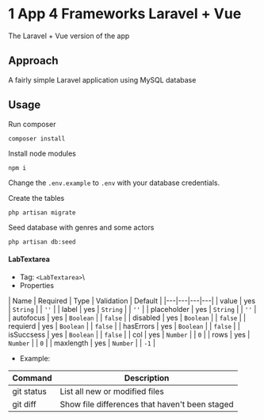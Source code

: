 # 1 App 4 Frameworks Laravel + Vue
The Laravel + Vue version of the app

## Approach
A fairly simple Laravel application using MySQL database

## Usage
Run composer

```
composer install
```

Install node modules

```
npm i
```

Change the `.env.example` to `.env` with your database credentials.

Create the tables

```
php artisan migrate
```

Seed database with genres and some actors

```
php artisan db:seed
```

#### LabTextarea
- Tag: `<LabTextarea>`\
- Properties

| Name | Required | Type | Validation | Default |
|---|---|---|---|
| value | yes | `String` |  | `''` |
| label | yes | `String` |  | `''` |
| placeholder | yes | `String` |  | `''` |
| autofocus | yes | `Boolean` |  | `false` |
| disabled | yes | `Boolean` |  | `false` |
| requierd  | yes | `Boolean` |  | `false` |
| hasErrors | yes | `Boolean` |  | `false` |
| isSuccsess | yes | `Boolean` |  | `false` |
| col | yes | `Number` |  | `0` |
| rows | yes | `Number` |  | `0` |
| maxlength | yes | `Number` |  | `-1` |

- Example:

| Command | Description |
| --- | --- |
| git status | List all new or modified files |
| git diff | Show file differences that haven't been staged |
